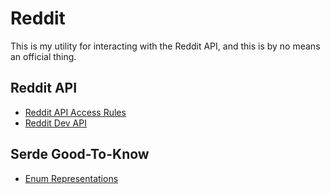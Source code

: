 # Reddit

This is my utility for interacting with the Reddit API, and this is by no means an official thing.

## Reddit API

- [Reddit API Access Rules](https://support.reddithelp.com/hc/en-us/articles/16160319875092-Reddit-Data-API-Wiki)
- [Reddit Dev API](https://www.reddit.com/dev/api/)

## Serde Good-To-Know

- [Enum Representations](https://serde.rs/enum-representations.html)